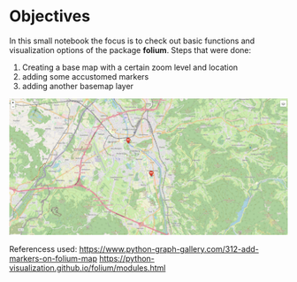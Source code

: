 # Objectives
In this small notebook the focus is to check out basic functions and visualization options of the package <b>folium</b>. 
Steps that were done:
1. Creating a base map with a certain zoom level and location
2. adding some accustomed markers
3. adding another basemap layer

![Final map](map.png)

Referencess used:
https://www.python-graph-gallery.com/312-add-markers-on-folium-map
https://python-visualization.github.io/folium/modules.html
